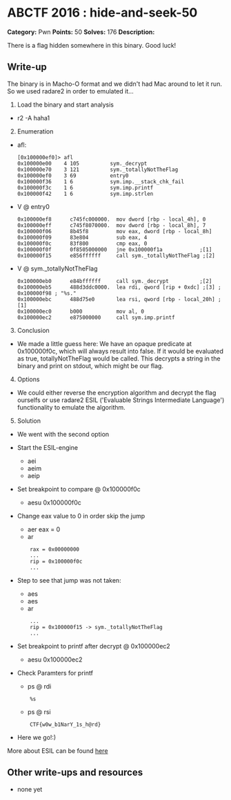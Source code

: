 # ABCTF 2016 : hide-and-seek-50

**Category:** Pwn
**Points:** 50
**Solves:** 176
**Description:**

There is a flag hidden somewhere in this binary. Good luck!

## Write-up

The binary is in Macho-O format and we didn't had Mac around to let it run.
So we used radare2 in order to emulated it...

1. Load the binary and start analysis
  * r2 -A haha1

2. Enumeration
  * afl: 
  
    ```
    [0x100000ef0]> afl
    0x100000e00    4 105          sym._decrypt
    0x100000e70    3 121          sym._totallyNotTheFlag
    0x100000ef0    3 69           entry0
    0x100000f36    1 6            sym.imp.__stack_chk_fail
    0x100000f3c    1 6            sym.imp.printf
    0x100000f42    1 6            sym.imp.strlen
    ```
   
  * V @ entry0 
 
    ```
    0x100000ef8      c745fc000000.  mov dword [rbp - local_4h], 0                                                                                                                                         
    0x100000eff      c745f8070000.  mov dword [rbp - local_8h], 7                                                                                                                                         
    0x100000f06      8b45f8         mov eax, dword [rbp - local_8h]                                                                                                                                       
    0x100000f09      83e804         sub eax, 4                                                                                                                                                            
    0x100000f0c      83f800         cmp eax, 0                                                                                                                                                            
    0x100000f0f      0f8505000000   jne 0x100000f1a            ;[1]                                                                                                                                       
    0x100000f15      e856ffffff     call sym._totallyNotTheFlag ;[2]
    ```
   * V @ sym._totallyNotTheFlag

     ```
     0x100000eb0      e84bffffff     call sym._decrypt          ;[2]                                                                                                                                       
     0x100000eb5      488d3ddc0000.  lea rdi, qword [rip + 0xdc] ;[3] ; 0x100000f98 ; "%s."                                                                                                                
     0x100000ebc      488d75e0       lea rsi, qword [rbp - local_20h] ;[1]                                                                                                                                 
     0x100000ec0      b000           mov al, 0                                                                                                                                                             
     0x100000ec2      e875000000     call sym.imp.printf
     ```
    
3. Conclusion
  * We made a little guess here: We have an opaque predicate at 0x100000f0c, which will
always result into false. If it would be evaluated as true, totallyNotTheFlag would be called.
This decrypts a string in the binary and print on stdout, which might be our flag.

4. Options
  * We could either reverse the encryption algorithm and decrypt the flag ourselfs or use
radare2 ESIL ('Evaluable Strings Intermediate Language') functionality to emulate the algorithm.

5. Solution
  * We went with the second option
  * Start the ESIL-engine
    * aei
    * aeim
    * aeip
  * Set breakpoint to compare @ 0x100000f0c
    * aesu 0x100000f0c
  * Change eax value to 0 in order skip the jump
    * aer eax = 0
    * ar
    ```
        rax = 0x00000000
        ...
        rip = 0x100000f0c
        ...
    ```
  * Step to see that jump was not taken:
    * aes
    * aes
    * ar
    ```
        ...
        rip = 0x100000f15 -> sym._totallyNotTheFlag
        ...
    ```

  * Set breakpoint to printf after decrypt @ 0x100000ec2
    * aesu 0x100000ec2
  * Check Paramters for printf
    * ps @ rdi
    
    ```
        %s
    ```
    * ps @ rsi 
    
    ```
        CTF{w0w_b1NarY_1s_h@rd}
    ```
  * Here we go!:)

More about ESIL can be found [here](https://radare.gitbooks.io/radare2book/content/esil.html)


## Other write-ups and resources

* none yet
